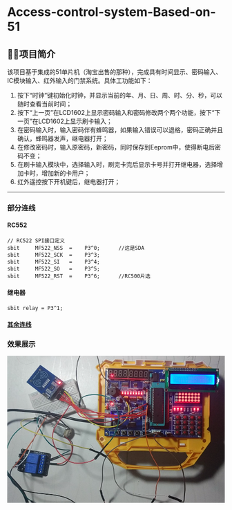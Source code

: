 # Access-control-system-Based-on-51
## 项目简介
该项目基于集成的51单片机（淘宝出售的那种），完成具有时间显示、密码输入、IC模块输入、红外输入的门禁系统。具体工功能如下：
1.	按下“时钟”键初始化时钟，并显示当前的年、月、日、周、时、分、秒，可以随时查看当前时间；
2.	按下“上一页”在LCD1602上显示密码输入和密码修改两个两个功能，按下“下一页”在LCD1602上显示刷卡输入；
3.	在密码输入时，输入密码伴有蜂鸣器，如果输入错误可以退格，密码正确并且确认，蜂鸣器发声，继电器打开；
4.	在修改密码时，输入原密码，新密码，同时保存到Eeprom中，使得断电后密码不变；
5.	在刷卡输入模块中，选择输入时，刷完卡完后显示卡号并打开继电器，选择增加卡时，增加新的卡用户；
6.	红外遥控按下开机键后，继电器打开；

--------
### 部分连线
#### RC552
```
// RC522 SPI接口定义  
sbit     MF522_NSS  =    P3^0;      //这是SDA  
sbit     MF522_SCK  =    P3^3;  
sbit     MF522_SI   =    P3^4;  
sbit     MF522_SO   =    P3^5;  
sbit     MF522_RST  =    P3^6;      //RC500片选  
```
#### 继电器
```
sbit relay = P3^1;   
```
#### [其余连线](https://github.com/Forrest554/Access-control-system-Based-on-51/blob/master/image/HC6800-ES.pdf)

### 效果展示
![blockchain](https://github.com/Forrest554/Access-control-system-Based-on-51/blob/master/image/demo.png?raw=true)
